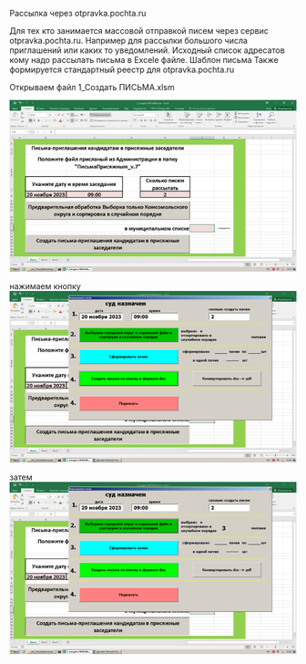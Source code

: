 Рассылка через otpravka.pochta.ru

Для тех кто занимается массовой отправкой писем через сервис otpravka.pochta.ru.
Например для рассылки большого числа приглашений или каких то уведомлений.
Исходный список адресатов  кому надо рассылать письма в Excele файле.
Шаблон письма
Также формируется стандартный реестр для otpravka.pochta.ru

Открываем файл 1_Создать ПИСЬМА.xlsm

![Image Alt](1.png) 

нажимаем кнопку
![Image Alt](2.png) 

затем
![Image Alt](3.png) 
